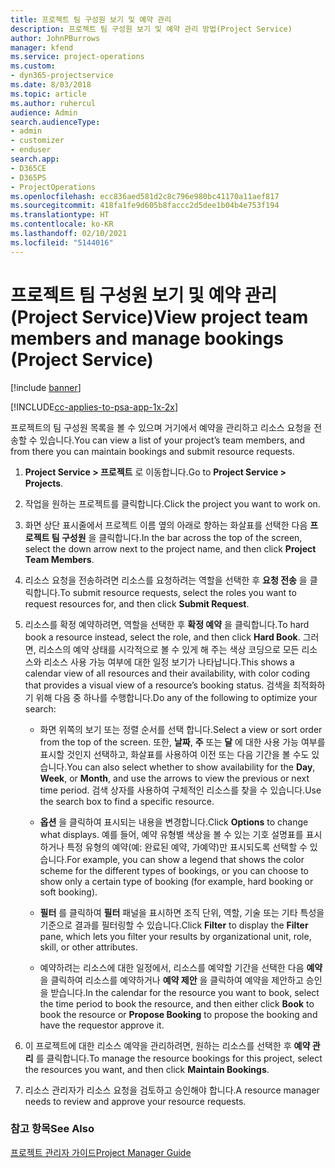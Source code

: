```yaml
---
title: 프로젝트 팀 구성원 보기 및 예약 관리
description: 프로젝트 팀 구성원 보기 및 예약 관리 방법(Project Service)
author: JohnPBurrows
manager: kfend
ms.service: project-operations
ms.custom:
- dyn365-projectservice
ms.date: 8/03/2018
ms.topic: article
ms.author: ruhercul
audience: Admin
search.audienceType:
- admin
- customizer
- enduser
search.app:
- D365CE
- D365PS
- ProjectOperations
ms.openlocfilehash: ecc836aed581d2c8c796e980bc41170a11aef817
ms.sourcegitcommit: 418fa1fe9d605b8faccc2d5dee1b04b4e753f194
ms.translationtype: HT
ms.contentlocale: ko-KR
ms.lasthandoff: 02/10/2021
ms.locfileid: "5144016"
---
```

# <a name="view-project-team-members-and-manage-bookings-project-service"></a><span data-ttu-id="3424f-103">프로젝트 팀 구성원 보기 및 예약 관리(Project Service)</span><span class="sxs-lookup"><span data-stu-id="3424f-103">View project team members and manage bookings (Project Service)</span></span>

[!include [banner](../includes/psa-now-project-operations.md)]

[!INCLUDE[cc-applies-to-psa-app-1x-2x](../includes/cc-applies-to-psa-app-1x-2x.md)]

<span data-ttu-id="3424f-104">프로젝트의 팀 구성원 목록을 볼 수 있으며 거기에서 예약을 관리하고 리소스 요청을 전송할 수 있습니다.</span><span class="sxs-lookup"><span data-stu-id="3424f-104">You can view a list of your project’s team members, and from there you can maintain bookings and submit resource requests.</span></span>  
  
1.  <span data-ttu-id="3424f-105">**Project Service > 프로젝트** 로 이동합니다.</span><span class="sxs-lookup"><span data-stu-id="3424f-105">Go to **Project Service > Projects**.</span></span>  
  
2.  <span data-ttu-id="3424f-106">작업을 원하는 프로젝트를 클릭합니다.</span><span class="sxs-lookup"><span data-stu-id="3424f-106">Click the project you want to work on.</span></span>  
  
3.  <span data-ttu-id="3424f-107">화면 상단 표시줄에서 프로젝트 이름 옆의 아래로 향하는 화살표를 선택한 다음 **프로젝트 팀 구성원** 을 클릭합니다.</span><span class="sxs-lookup"><span data-stu-id="3424f-107">In the bar across the top of the screen, select the down arrow next to the project name, and then click **Project Team Members**.</span></span>  
  
4.  <span data-ttu-id="3424f-108">리소스 요청을 전송하려면 리소스를 요청하려는 역할을 선택한 후 **요청 전송** 을 클릭합니다.</span><span class="sxs-lookup"><span data-stu-id="3424f-108">To submit resource requests, select the roles you want to request resources for, and then click **Submit Request**.</span></span>  
  
5.  <span data-ttu-id="3424f-109">리소스를 확정 예약하려면, 역할을 선택한 후 **확정 예약** 을 클릭합니다.</span><span class="sxs-lookup"><span data-stu-id="3424f-109">To hard book a resource instead, select the role, and then click **Hard Book**.</span></span> <span data-ttu-id="3424f-110">그러면, 리소스의 예약 상태를 시각적으로 볼 수 있게 해 주는 색상 코딩으로 모든 리소스와 리소스 사용 가능 여부에 대한 일정 보기가 나타납니다.</span><span class="sxs-lookup"><span data-stu-id="3424f-110">This shows a calendar view of all resources and their availability, with color coding that provides a visual view of a resource’s booking status.</span></span> <span data-ttu-id="3424f-111">검색을 최적화하기 위해 다음 중 하나를 수행합니다.</span><span class="sxs-lookup"><span data-stu-id="3424f-111">Do any of the following to optimize your search:</span></span>  
  
    -   <span data-ttu-id="3424f-112">화면 위쪽의 보기 또는 정렬 순서를 선택 합니다.</span><span class="sxs-lookup"><span data-stu-id="3424f-112">Select a view or sort order from the top of the screen.</span></span> <span data-ttu-id="3424f-113">또한, **날짜**, **주** 또는 **달** 에 대한 사용 가능 여부를 표시할 것인지 선택하고, 화살표를 사용하여 이전 또는 다음 기간을 볼 수도 있습니다.</span><span class="sxs-lookup"><span data-stu-id="3424f-113">You can also select whether to show availability for the **Day**, **Week**, or **Month**, and use the arrows to view the previous or next time period.</span></span> <span data-ttu-id="3424f-114">검색 상자를 사용하여 구체적인 리소스를 찾을 수 있습니다.</span><span class="sxs-lookup"><span data-stu-id="3424f-114">Use the search box to find a specific resource.</span></span>  
  
    -   <span data-ttu-id="3424f-115">**옵션** 을 클릭하여 표시되는 내용을 변경합니다.</span><span class="sxs-lookup"><span data-stu-id="3424f-115">Click **Options** to change what displays.</span></span> <span data-ttu-id="3424f-116">예를 들어, 예약 유형별 색상을 볼 수 있는 기호 설명표를 표시하거나 특정 유형의 예약(예: 완료된 예약, 가예약)만 표시되도록 선택할 수 있습니다.</span><span class="sxs-lookup"><span data-stu-id="3424f-116">For example, you can show a legend that shows the color scheme for the different types of bookings, or you can choose to show only a certain type of booking (for example, hard booking or soft booking).</span></span>  
  
    -   <span data-ttu-id="3424f-117">**필터** 를 클릭하여 **필터** 패널을 표시하면 조직 단위, 역할, 기술 또는 기타 특성을 기준으로 결과를 필터링할 수 있습니다.</span><span class="sxs-lookup"><span data-stu-id="3424f-117">Click **Filter** to display the **Filter** pane, which lets you filter your results by organizational unit, role, skill, or other attributes.</span></span>  
  
    -   <span data-ttu-id="3424f-118">예약하려는 리소스에 대한 일정에서, 리소스를 예약할 기간을 선택한 다음 **예약** 을 클릭하여 리소스를 예약하거나 **예약 제안** 을 클릭하여 예약을 제안하고 승인을 받습니다.</span><span class="sxs-lookup"><span data-stu-id="3424f-118">In the calendar for the resource you want to book, select the time period to book the resource, and then either click **Book** to book the resource or **Propose Booking** to propose the booking and have the requestor approve it.</span></span>  
  
6.  <span data-ttu-id="3424f-119">이 프로젝트에 대한 리소스 예약을 관리하려면, 원하는 리소스를 선택한 후 **예약 관리** 를 클릭합니다.</span><span class="sxs-lookup"><span data-stu-id="3424f-119">To manage the resource bookings for this project, select the resources you want, and then click **Maintain Bookings**.</span></span>  
  
7.  <span data-ttu-id="3424f-120">리소스 관리자가 리소스 요청을 검토하고 승인해야 합니다.</span><span class="sxs-lookup"><span data-stu-id="3424f-120">A resource manager needs to review and approve your resource requests.</span></span>  
  
### <a name="see-also"></a><span data-ttu-id="3424f-121">참고 항목</span><span class="sxs-lookup"><span data-stu-id="3424f-121">See Also</span></span>  
 [<span data-ttu-id="3424f-122">프로젝트 관리자 가이드</span><span class="sxs-lookup"><span data-stu-id="3424f-122">Project Manager Guide</span></span>](../psa/project-manager-guide.md)
